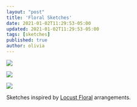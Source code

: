 ```yaml
---
layout: "post"
title: 'Floral Sketches'
date: 2021-01-02T11:29:53-05:00
updated: 2021-01-02T11:29:53-05:00
tags: [sketches]
published: true
author: olivia
---
```


![](/media/IMG_5034.JPG)

![](/media/IMG_5033.JPG)

![](/media/IMG_5035.JPG)

Sketches inspired by [Locust Floral] arrangements.

[Locust Floral]: https://www.locustfloral.com
